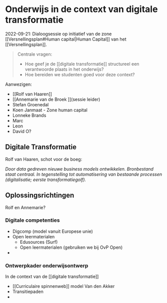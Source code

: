 # Onderwijs in de context van digitale transformatie

2022-09-21: Dialoogsessie op initiatief van de zone [[Versnellingsplan#Human capital|Human Capital]] van het [[Versnellingsplan]]. 

>Centrale vragen:
>- Hoe geef je de [[digitale transformatie]] structureel een verantwoorde plaats in het onderwijs?
>- Hoe bereiden we studenten goed voor deze context?

Aanwezigen:
- [[Rolf van Haaren]]
- [[Annemarie van de Broek ]](sessie leider)
- Stefan Groenedal
- Koen Janmaat - Zone human capital
- Lonneke Brands
- Marc
- Leon
- David O?

## Digitale Transformatie
Rolf van Haaren, schot voor de boeg: 

*Door data gedreven nieuwe business models ontwikkelen. Bronbestand staat centraal.  In tegenstelling tot automatisering van bestaande processen (digitalisatie; eerste transformatiegolf).* 

## Oplossingsrichtingen
Rolf en Annemarie?

### Digitale competenties
- Digcomp (model vanuit Europese unie)
- Open leermaterialen
	- Edusources (Surf)
	- Open leermaterialen (gebruiken we bij OvP Open)
- 
### Ontwerpkader onderwijsontwerp
In de context van de [[digitale transformatie]]

- [[Curriculaire spinnenweb]] model Van den Akker
- Transitiepaden
- 